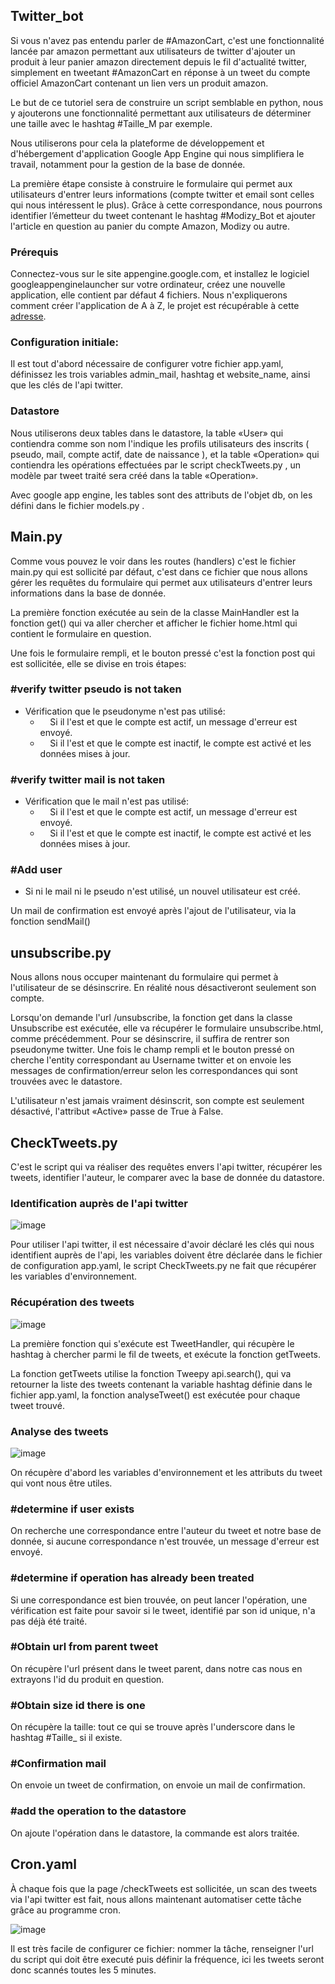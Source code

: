 ## Twitter_bot

Si vous n'avez pas entendu parler de \#AmazonCart, c'est une fonctionnalité lancée par amazon permettant aux utilisateurs de twitter d'ajouter un produit à leur panier amazon directement depuis le fil d'actualité twitter, simplement en tweetant #AmazonCart en réponse à un tweet du compte officiel AmazonCart contenant un lien vers un produit amazon.

Le but de ce tutoriel sera de construire un script semblable en python, nous y ajouterons une fonctionnalité permettant aux utilisateurs de déterminer une taille avec le hashtag \#Taille_M par exemple. 

Nous utiliserons pour cela la plateforme de développement et d'hébergement d'application Google App Engine qui nous simplifiera le travail, notamment pour la gestion de la base de donnée.

La première étape consiste à construire le formulaire qui permet aux utilisateurs d'entrer leurs informations (compte twitter et email sont celles qui nous intéressent le plus). Grâce à cette correspondance, nous pourrons identifier l’émetteur du tweet contenant le hashtag #Modizy_Bot et ajouter l'article en question au panier du compte Amazon, Modizy ou autre.

### Prérequis 

Connectez-vous sur le site appengine.google.com, et installez le logiciel googleappenginelauncher sur votre ordinateur, créez une nouvelle application, elle contient par défaut 4 fichiers. Nous n'expliquerons comment créer l'application de A à Z, le projet est récupérable à cette [adresse](https://github.com/Rafkraft/twitter_bot).

### Configuration initiale:

Il est tout d'abord nécessaire de configurer votre fichier app.yaml, définissez les trois variables admin_mail, hashtag et website_name, ainsi que les clés de l'api twitter.

### Datastore

Nous utiliserons deux tables dans le datastore, la table «User» qui contiendra comme son nom l'indique les profils utilisateurs des inscrits ( pseudo, mail, compte actif, date de naissance ), et la table «Operation» qui contiendra les opérations effectuées par le script checkTweets.py , un modèle par tweet traité sera créé dans la table «Operation».

Avec google app engine, les tables sont des attributs de l'objet db, on les défini dans le fichier models.py .

## Main.py

Comme vous pouvez le voir dans les routes (handlers) c'est le fichier main.py qui est sollicité par défaut, c'est dans ce fichier que nous allons gérer les requêtes du formulaire qui permet aux utilisateurs d'entrer leurs informations dans la base de donnée.

La première fonction exécutée au sein de la classe MainHandler est la fonction get() qui va aller chercher et afficher le fichier home.html qui contient le formulaire en question. 

Une fois le formulaire rempli, et le bouton pressé c'est la fonction post qui est sollicitée, elle se divise en trois étapes:

### **\#verify twitter pseudo is not taken**

* Vérification que le pseudonyme n'est pas utilisé:
    * &nbsp;&nbsp;&nbsp; Si il l'est et que le compte est actif, un message d'erreur est envoyé.
    * &nbsp;&nbsp;&nbsp; Si il l'est et que le compte est inactif, le compte est activé et les données mises à jour.

### \#verify twitter mail is not taken

* Vérification que le mail n'est pas utilisé:
    * &nbsp;&nbsp;&nbsp; Si il l'est et que le compte est actif, un message d'erreur est envoyé.
    * &nbsp;&nbsp;&nbsp; Si il l'est et que le compte est inactif, le compte est activé et les données mises à jour.

### **\#Add user**

* Si ni le mail ni le pseudo n'est utilisé, un nouvel utilisateur est créé.

Un mail de confirmation est envoyé après l'ajout de l'utilisateur, via la fonction sendMail()

## unsubscribe.py

Nous allons nous occuper maintenant du formulaire qui permet à l'utilisateur de se désinscrire.
En réalité nous désactiveront seulement son compte.

Lorsqu'on demande l'url /unsubscribe, la fonction get dans la classe Unsubscribe est exécutée, elle va récupérer le formulaire unsubscribe.html, comme précédemment. 
Pour se désinscrire, il suffira de rentrer son pseudonyme twitter.
Une fois le champ rempli et le bouton pressé on cherche l'entity correspondant au Username twitter et on envoie les messages de confirmation/erreur selon les correspondances qui sont trouvées avec le datastore.

L'utilisateur n'est jamais vraiment désinscrit, son compte est seulement désactivé, l'attribut «Active» passe de True à False.

## CheckTweets.py

C'est le script qui va réaliser des requêtes envers l'api twitter, récupérer les tweets, identifier l'auteur, le comparer avec la base de donnée du datastore.

### Identification auprès de l'api twitter

![image](http://s9.postimg.org/4sez7y2e7/Capture_d_e_cran_2014_06_23_a_11_55_01.png)

Pour utiliser l'api twitter, il est nécessaire d'avoir déclaré les clés qui nous identifient auprès de l'api, les variables doivent être déclarée dans le fichier de configuration app.yaml, le script CheckTweets.py ne fait que récupérer les variables d'environnement.

### Récupération des tweets

![image](http://s4.postimg.org/3wv9jyujx/recup_tweets.png)

La première fonction qui s'exécute est TweetHandler, qui récupère le hashtag à chercher parmi le fil de tweets, et exécute la fonction getTweets.

La fonction getTweets utilise la fonction Tweepy api.search(), qui va retourner la liste des tweets contenant la variable hashtag définie dans le fichier app.yaml, la fonction analyseTweet() est exécutée pour chaque tweet trouvé.

### Analyse des tweets

![image](http://s3.postimg.org/sfhpjz01f/analyse_tweets.png)

On récupère d'abord les variables d'environnement et les attributs du tweet qui vont nous être utiles.

### \#determine if user exists

On recherche une correspondance entre l'auteur du tweet et notre base de donnée, si aucune correspondance n'est trouvée, un message d'erreur est envoyé.

### \#determine if operation has already been treated

Si une correspondance est bien trouvée, on peut lancer l'opération, une vérification est faite pour savoir si le tweet, identifié par son id unique, n'a pas déjà été traité.

### \#Obtain url from parent tweet

On récupère l'url présent dans le tweet parent, dans notre cas nous en extrayons l'id du produit en question. 

### \#Obtain size id there is one

On récupère la taille: tout ce qui se trouve après l'underscore dans le hashtag #Taille_      si il existe.

### \#Confirmation mail

On envoie un tweet de confirmation, on envoie un mail de confirmation. 

### \#add the operation to the datastore

On ajoute l'opération dans le datastore, la commande est alors traitée.

## Cron.yaml

À chaque fois que la page /checkTweets est sollicitée, un scan des tweets via l'api twitter est fait, nous allons maintenant automatiser cette tâche grâce au programme cron.

![image](http://s3.postimg.org/sfhpjz01f/analyse_tweets.png)

Il est très facile de configurer ce fichier: nommer la tâche, renseigner l'url du script qui doit être executé puis définir la fréquence, ici les tweets seront donc scannés toutes les 5 minutes.





